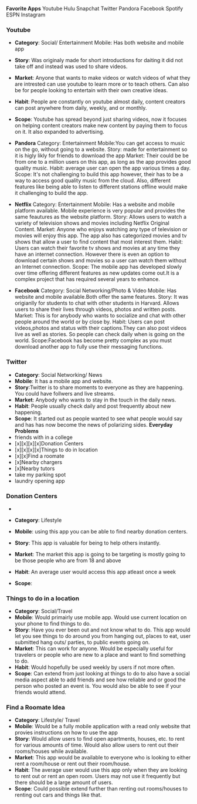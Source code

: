 **Favorite Apps**
Youtube
Hulu
Snapchat
Twitter
Pandora
Facebook
Spotify
ESPN
Instagram

### Youtube
- **Category**: Social/ Entertainment
Mobile: Has both website and mobile app
- **Story**: Was originaly made for short introductions for daiting it did not take off and instead was used to share videos.
- **Market**: Anyone that wants to make videos or watch videos of what they are intrested can use youtube to learn more or to teach others. Can also be for people looking to entertain with their own creative ideas.
- **Habit**: People are constantly on youtube almost daily, content creators can post anywhere from daily, weekly, and or monthly.
- **Scope**: Youtube has spread beyond just sharing videos, now it focuses on helping content creators make new content by paying them to focus on it. It also expanded to advertising.


- **Pandora**
Category: Entertainment
Mobile:You can get access to music on the go, without going to a website.
Story: made for entertainment so it is higly likly for friends to download the app
Market: Their could be be from one to a million users on this app, as long as the app provides good quality music.
Habit: average user can open the app various times a day.
Scope: It's not challenging to build this app however, their has to be a way to access good quality music from the cloud. Also, different features like being able to listen to different stations offline would make it challenging to build the app.



- **Netflix**
Category: Entertainment
Mobile: Has a website and mobile platform available. Mobile experience is very popular and provides the same feautures as the website platform.
Story: Allows users to watch a variety of television shows and movies including Netflix Original Content.
Market: Anyone who enjoys watching any type of television or movies will enjoy this app. The app also has categorized movies and tv shows that allow a user to find content that most interest them.
Habit: Users can watch their favorite tv shows and movies at any time they have an internet connection. However there is even an option to download certain shows and movies so a user can watch them without an Internet connection. 
Scope: The mobile app has developed slowly over time offering different features as new updates come out.It is a complex project that has required several years to enhance.

- **Facebook**
Category: Social Networking/Photo & Video
Mobile: Has website and mobile available.Both offer the same features.
Story: It was origianlly for students to chat with other students in Harvard. Allows users to share their lives through  videos, photos and written posts.
Market: This is for anybody who wants to socialize and chat with other people around the world or by close by.
Habit: Users can post videos,photos and status with their captions.They can also post videos live as well as stories. So people can check daily when is going on the world.
Scope:Facebook has become pretty complex as you must download another app to fully use their messaging functions.

### Twitter
- **Category**: Social Networking/ News
- **Mobile**: It has a mobile app and website.
- **Story**:Twitter is to share moments to everyone as they are happening. You could have follwers and live streams.
- **Market**: Anybody who wants to stay in the touch in the daily news. 
- **Habit**: People usually check daily and post frequently about new happening.
- **Scope**: It started out as people wanted to see what people would say and has has now become the news of polarizing sides.
**Everyday Problems**
- friends with in a college 
- [x][x][x][x]Donation Centers 
- [x][x][x][x]Things to do in location 
- [x][x]Find a roomate
- [x]Nearby chargers
- [x]Nearby tutors
- take my parking spot
- laundry opening app

### Donation Centers

- 
- **Category**: Lifestyle

- **Mobile**: using this app you can be able to find nearby donation centers.
- **Story**: This app is valuable for being to help others instantly. 
- **Market**: The market this app is going to be targeting is mostly going to be those people who are from 18 and above
- **Habit**: An average user would access this app atleast once a week
- **Scope**: 

### Things to do in a location

- **Category**: Social/Travel
- **Mobile**: Would primairly use mobile app. Would use current location on your phone to find things to do.
- **Story**: Have you ever been out and not know what to do. This app would let you see things to do around you from hanging out, places to eat, user submitted hang outs/ parties, to public events going on.
- **Market**: This can work for anyone. Would be especially useful for travelers or people who are new to a place and want to find something to do.
- **Habit**: Would hopefully be used weekly by users if not more often.
- **Scope**: Can extend from just looking at things to do to also have a social media aspect able to add friends and see how reliable and or good the person who posted an event is. You would also be able to see if your friends would attend. 

### Find a Roomate Idea
- **Category**: Lifestyle/ Travel
- **Mobile**: Would be a fully mobile application with a read only website that provies instructions on how to use the app
- **Story**: Would allow users to find open apartments, houses, etc. to rent for various amounts of time. Would also allow users to rent out their rooms/houses while available.
- **Market**: This app would be available to everyone who is looking to either rent a room/house or rent out their room/house.
- **Habit**: The average user would use this app only when they are looking to rent out or rent an open room. Users may not use it frequently but there should be a large amount of users. 
- **Scope**: Could possible extend further than renting out rooms/houses to renting out cars and things like that. 
